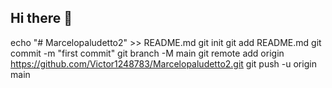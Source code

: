 ## Hi there 👋

<!--
**Victor1248783/Victor1248783** is a ✨ _special_ ✨ repository because its `README.md` (this file) appears on your GitHub profile.

Here are some ideas to get you started:

- 🔭 I’m currently working on ...
- 🌱 I’m currently learning ...
- 👯 I’m looking to collaborate on ...
- 🤔 I’m looking for help with ...
- 💬 Ask me about ...
- 📫 How to reach me: ...
- 😄 Pronouns: ...
- ⚡ Fun fact: ...
-->
echo "# Marcelopaludetto2" >> README.md
git init
git add README.md
git commit -m "first commit"
git branch -M main
git remote add origin https://github.com/Victor1248783/Marcelopaludetto2.git
git push -u origin main
